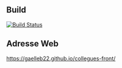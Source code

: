 ## Build

[![Build Status](https://travis-ci.org/Gaelleb22/collegues-front.svg?branch=master)](https://travis-ci.org/Gaelleb22/collegues-front)

## Adresse Web
https://gaelleb22.github.io/collegues-front/
